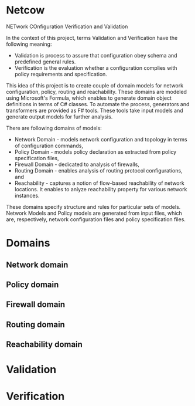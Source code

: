 Netcow
======

NETwork COnfiguration Verification and Validation



In the context of this project, terms Validation and Verification have the following meaning:
* Validation is process to assure that configuration obey schema and predefined general rules. 
* Verification is the evaluation whether a configuration complies with policy requirements and specification. 



This idea of this project is to create couple of domain models for network configuration, policy, routing and reachability. These domains are modeled using Microsoft's Formula, which enables to generate domain object definitions in terms of C# classes. To automate the process, generators and transformers are provided as F# tools. These tools take input models and generate output models for further analysis.   

There are following domains of models:
* Network Domain - models network configuration and topology in terms of configuration commands, 
* Policy Domain - models policy declaration as extracted from policy specification files,
* Firewall Domain - dedicated to analysis of firewalls,
* Routing Domain - enables analysis of routing protocol configurations, and
* Reachability - captures a notion of flow-based reachability of network locations. It enables to anlyze reachability property for various network instances. 

These domains specify structure and rules for particular sets of models. Network Models and Policy models are generated from input files, which are, respectively, network configuration files and policy specification files.  

Domains 
=======

Network domain
--------------


Policy domain
-------------

Firewall domain
---------------

Routing domain
--------------

Reachability domain
-------------------

Validation
==========


Verification
============
